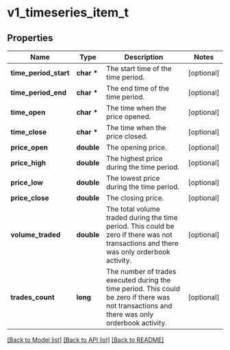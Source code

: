 # v1_timeseries_item_t

## Properties
Name | Type | Description | Notes
------------ | ------------- | ------------- | -------------
**time_period_start** | **char \*** | The start time of the time period. | [optional] 
**time_period_end** | **char \*** | The end time of the time period. | [optional] 
**time_open** | **char \*** | The time when the price opened. | [optional] 
**time_close** | **char \*** | The time when the price closed. | [optional] 
**price_open** | **double** | The opening price. | [optional] 
**price_high** | **double** | The highest price during the time period. | [optional] 
**price_low** | **double** | The lowest price during the time period. | [optional] 
**price_close** | **double** | The closing price. | [optional] 
**volume_traded** | **double** | The total volume traded during the time period. This could be zero if there was not transactions and there was only orderbook activity. | [optional] 
**trades_count** | **long** | The number of trades executed during the time period. This could be zero if there was not transactions and there was only orderbook activity. | [optional] 

[[Back to Model list]](../README.md#documentation-for-models) [[Back to API list]](../README.md#documentation-for-api-endpoints) [[Back to README]](../README.md)


